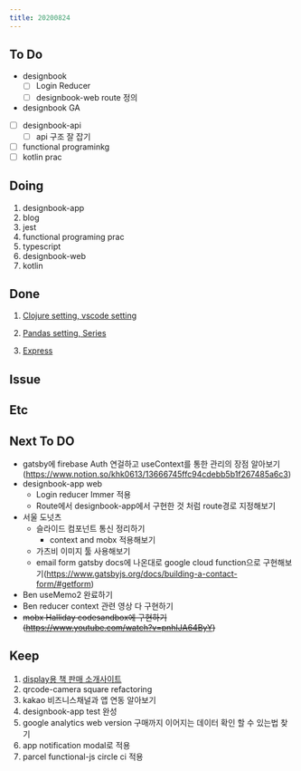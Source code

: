 ```yaml
---
title: 20200824
---
```


## To Do

- designbook
  - [ ] Login Reducer
  - [ ] designbook-web route 정의
- designbook GA
- [ ] designbook-api
  - [ ] api 구조 잘 잡기
- [ ] functional programinkg
- [ ] kotlin prac

## Doing

1. designbook-app
2. blog
3. jest
4. functional programing prac
5. typescript
6. designbook-web
7. kotlin

## Done

1. [Clojure setting, vscode setting](https://www.notion.so/khk0613/Clojure-50a61f6a11164b4abf9d2778c4b3199a)

2. [Pandas setting, Series](https://www.notion.so/khk0613/Pandas-a84f7db26d424b28b14bb9f344fd3ed3)

3. [Express](https://www.notion.so/khk0613/res-send-or-res-json-27ce6d7b526f4fd681d31da1689f5f63)

## Issue

## Etc

## Next To DO

- gatsby에 firebase Auth 연걸하고 useContext를 통한 관리의 장점 알아보기(https://www.notion.so/khk0613/13666745ffc94cdebb5b1f267485a6c3)
- designbook-app web
  - Login reducer Immer 적용
  - Route에서 designbook-app에서 구현한 것 처럼 route경로 지정해보기
- 서울 도넛츠
  - 슬라이드 컴포넌트 통신 정리하기
    - context and mobx 적용해보기
  - 가츠비 이미지 툴 사용해보기
  - email form gatsby docs에 나온대로 google cloud function으로 구현해보기(https://www.gatsbyjs.org/docs/building-a-contact-form/#getform)
- Ben useMemo2 완료하기
- Ben reducer context 관련 영상 다 구현하기
- <strike>mobx Halliday codesandbox에 구현하기 (https://www.youtube.com/watch?v=pnhIJA64ByY)</strike>

## Keep

1. [display용 책 판매 소개사이트](https://www.notion.so/664d830ecbd64cfd92ec8d22efa725fa)
2. qrcode-camera square refactoring
3. kakao 비즈니스채널과 앱 연동 알아보기
4. designbook-app test 완성
5. google analytics web version 구매까지 이어지는 데이터 확인 할 수 있는법 찾기
6. app notification modal로 적용
7. parcel functional-js circle ci 적용
